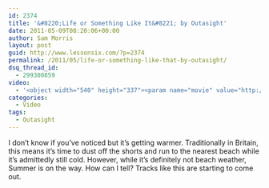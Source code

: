 ```yaml
---
id: 2374
title: '&#8220;Life or Something Like It&#8221; by Outasight'
date: 2011-05-09T08:20:06+00:00
author: Sam Morris
layout: post
guid: http://www.lessonsix.com/?p=2374
permalink: /2011/05/life-or-something-like-that-by-outasight/
dsq_thread_id:
  - 299300859
video:
  - '<object width="540" height="337"><param name="movie" value="http://www.youtube.com/v/Kerhy_2piGA?fs=1&amp;hl=en_GB"></param><param name="allowFullScreen" value="true"></param><param name="allowscriptaccess" value="always"></param><embed src="http://www.youtube.com/v/Kerhy_2piGA?fs=1&amp;hl=en_GB" type="application/x-shockwave-flash" width="540" height="337" allowscriptaccess="always" allowfullscreen="true"></embed></object>'
categories:
  - Video
tags:
  - Outasight
---
```

I don&#8217;t know if you&#8217;ve noticed but it&#8217;s getting warmer. Traditionally in Britain, this means it&#8217;s time to dust off the shorts and run to the nearest beach while it&#8217;s admittedly still cold. However, while it&#8217;s definitely not beach weather, Summer is on the way. How can I tell? Tracks like this are starting to come out.